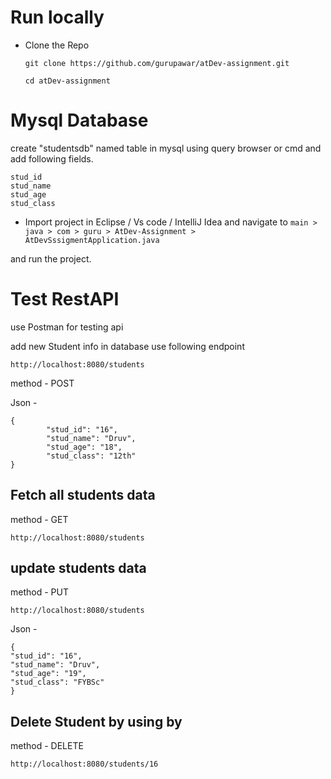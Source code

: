 # Run locally

- Clone the Repo

  ```
  git clone https://github.com/gurupawar/atDev-assignment.git

  cd atDev-assignment
  ```

# Mysql Database

create "studentsdb" named table in mysql using query browser or cmd and add following fields.

```
stud_id
stud_name
stud_age
stud_class
```

- Import project in Eclipse / Vs code / IntelliJ Idea and navigate to `main > java > com > guru > AtDev-Assignment > AtDevSssigmentApplication.java`

and run the project.

# Test RestAPI

use Postman for testing api

add new Student info in database use following endpoint

```
http://localhost:8080/students

```

method - POST

Json -

```
{
        "stud_id": "16",
        "stud_name": "Druv",
        "stud_age": "18",
        "stud_class": "12th"
}
```

## Fetch all students data

method - GET

```
http://localhost:8080/students

```

## update students data

method - PUT

```
http://localhost:8080/students

```

Json -
```
{
"stud_id": "16",
"stud_name": "Druv",
"stud_age": "19",
"stud_class": "FYBSc"
}

```


## Delete Student by using by
method - DELETE

```
http://localhost:8080/students/16
```
